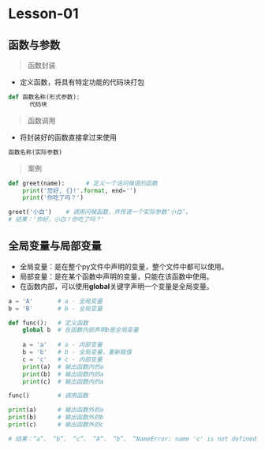 # **Lesson-01**

## 函数与参数

> 函数封装
- 定义函数，将具有特定功能的代码块打包

```python
def 函数名称(形式参数):
      代码块
```

> 函数调用
- 将封装好的函数直接拿过来使用

```python
函数名称(实际参数)
```

> 案例

```python
def greet(name):      # 定义一个说问候语的函数
    print('您好, {}!'.format, end='')
    print('你吃了吗？')

greet('小白')    # 调用问候函数，并传递一个实际参数‘小白’。
# 结果：'你好，小白！你吃了吗？'
```

## 全局变量与局部变量
- 全局变量：是在整个py文件中声明的变量，整个文件中都可以使用。
- 局部变量：是在某个函数中声明的变量，只能在该函数中使用。
- 在函数内部，可以使用**global**关键字声明一个变量是全局变量。

```python
a = 'A'       # a - 全局变量
b = 'B'       # b - 全局变量

def func():   # 定义函数
    global b  # 在函数内部声明b是全局变量
    
    a = 'a'   # a - 内部变量
    b = 'b'   # b - 全局变量，重新赋值
    c = 'c'   # c - 内部变量
    print(a)  # 输出函数内的a
    print(b)  # 输出函数内的a
    print(c)  # 输出函数内的a

func()        # 调用函数

print(a)      # 输出函数外的a
print(b)      # 输出函数外的b
print(c)      # 输出函数外的c

# 结果：“a”、 “b”、 “c”、 “A”、 “b”、 “NameError: name 'c' is not defined”
